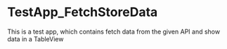 # TestApp_FetchStoreData
This is a test app, which contains fetch data from the given API and show data in a TableView

